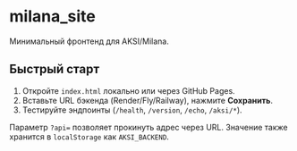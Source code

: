 # milana_site

Минимальный фронтенд для AKSI/Milana.

## Быстрый старт
1. Откройте `index.html` локально или через GitHub Pages.
2. Вставьте URL бэкенда (Render/Fly/Railway), нажмите **Сохранить**.
3. Тестируйте эндпоинты (`/health`, `/version`, `/echo`, `/aksi/*`).

Параметр `?api=` позволяет прокинуть адрес через URL.
Значение также хранится в `localStorage` как `AKSI_BACKEND`.
